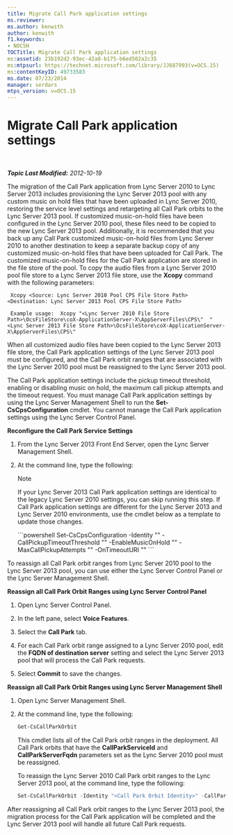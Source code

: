 ```yaml
---
title: Migrate Call Park application settings
ms.reviewer: 
ms.author: kenwith
author: kenwith
f1.keywords:
- NOCSH
TOCTitle: Migrate Call Park application settings
ms:assetid: 23b192d2-93ec-42a8-b175-b6ed502a2c35
ms:mtpsurl: https://technet.microsoft.com/library/JJ687993(v=OCS.15)
ms:contentKeyID: 49733583
ms.date: 07/23/2014
manager: serdars
mtps_version: v=OCS.15
---
```


<div data-xmlns="http://www.w3.org/1999/xhtml">

<div class="topic" data-xmlns="http://www.w3.org/1999/xhtml" data-msxsl="urn:schemas-microsoft-com:xslt" data-cs="http://msdn.microsoft.com/en-us/">

<div data-asp="http://msdn2.microsoft.com/asp">

# Migrate Call Park application settings

</div>

<div id="mainSection">

<div id="mainBody">

<span> </span>

_**Topic Last Modified:** 2012-10-19_

The migration of the Call Park application from Lync Server 2010 to Lync Server 2013 includes provisioning the Lync Server 2013 pool with any custom music on hold files that have been uploaded in Lync Server 2010, restoring the service level settings and retargeting all Call Park orbits to the Lync Server 2013 pool. If customized music-on-hold files have been configured in the Lync Server 2010 pool, these files need to be copied to the new Lync Server 2013 pool. Additionally, it is recommended that you back up any Call Park customized music-on-hold files from Lync Server 2010 to another destination to keep a separate backup copy of any customized music-on-hold files that have been uploaded for Call Park. The customized music-on-hold files for the Call Park application are stored in the file store of the pool. To copy the audio files from a Lync Server 2010 pool file store to a Lync Server 2013 file store, use the **Xcopy** command with the following parameters:

   ```console
    Xcopy <Source: Lync Server 2010 Pool CPS File Store Path> <Destination: Lync Server 2013 Pool CPS File Store Path>
   ```

   ```console
    Example usage:  Xcopy "<Lync Server 2010 File Store Path>\OcsFileStore\coX-ApplicationServer-X\AppServerFiles\CPS\"  "<Lync Server 2013 File Store Path>\OcsFileStore\coX-ApplicationServer-X\AppServerFiles\CPS\" 
   ```

When all customized audio files have been copied to the Lync Server 2013 file store, the Call Park application settings of the Lync Server 2013 pool must be configured, and the Call Park orbit ranges that are associated with the Lync Server 2010 pool must be reassigned to the Lync Server 2013 pool.

The Call Park application settings include the pickup timeout threshold, enabling or disabling music on hold, the maximum call pickup attempts and the timeout request. You must manage Call Park application settings by using the Lync Server Management Shell to run the **Set-CsCpsConfiguration** cmdlet. You cannot manage the Call Park application settings using the Lync Server Control Panel.

**Reconfigure the Call Park Service Settings**

1.  From the Lync Server 2013 Front End Server, open the Lync Server Management Shell.

2.  At the command line, type the following:
    
    <div>
    

    > [!NOTE]  
    > If your Lync Server 2013 Call Park application settings are identical to the legacy Lync Server 2010 settings, you can skip running this step. If Call Park application settings are different for the Lync Server 2013 and Lync Server 2010 environments, use the cmdlet below as a template to update those changes.

    
    </div>
    ```powershell
        Set-CsCpsConfiguration -Identity "<LS2013 Call Park Service ID>" -CallPickupTimeoutThreshold "<LS2010 CPS TimeSpan>" -EnableMusicOnHold "<LS2010 CPS value>" -MaxCallPickupAttempts "<LS2010 CPS pickup attempts>" -OnTimeoutURI "<LS2010 CPS timeout URI>"
    ```

To reassign all Call Park orbit ranges from Lync Server 2010 pool to the Lync Server 2013 pool, you can use either the Lync Server Control Panel or the Lync Server Management Shell.

**Reassign all Call Park Orbit Ranges using Lync Server Control Panel**

1.  Open Lync Server Control Panel.

2.  In the left pane, select **Voice Features**.

3.  Select the **Call Park** tab.

4.  For each Call Park orbit range assigned to a Lync Server 2010 pool, edit the **FQDN of destination server** setting and select the Lync Server 2013 pool that will process the Call Park requests.

5.  Select **Commit** to save the changes.

**Reassign all Call Park Orbit Ranges using Lync Server Management Shell**

1.  Open Lync Server Management Shell.

2.  At the command line, type the following:
    ```powershell
    Get-CsCallParkOrbit
    ```
    
    This cmdlet lists all of the Call Park orbit ranges in the deployment. All Call Park orbits that have the **CallParkServiceId** and **CallParkServerFqdn** parameters set as the Lync Server 2010 pool must be reassigned.
    
    To reassign the Lync Server 2010 Call Park orbit ranges to the Lync Server 2013 pool, at the command line, type the following:
    
    ```powershell
    Set-CsCallParkOrbit -Identity "<Call Park Orbit Identity>" -CallParkService "service:ApplicationServer:<Lync Server 2013 Pool FQDN>"
    ```

After reassigning all Call Park orbit ranges to the Lync Server 2013 pool, the migration process for the Call Park application will be completed and the Lync Server 2013 pool will handle all future Call Park requests.

</div>

<span> </span>

</div>

</div>

</div>

